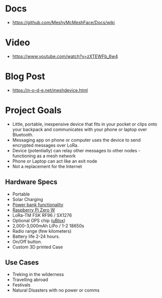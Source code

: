 # Docs

* https://github.com/MeshyMcMeshFace/Docs/wiki

# Video
* https://www.youtube.com/watch?v=zXTEWFb_6w4

# Blog Post
* https://n-o-d-e.net/meshdevice.html

# Project Goals

* Little, portable, inexpensive device that fits in your pocket or clips onto your backpack and communicates with your phone or laptop over Bluetooth.
* Messaging app on phone or computer uses the device to send encrypted messages over LoRa.
* Device (potentially) can relay other messages to other nodes - functioning as a mesh network
* Phone or Laptop can act like an exit node
* Not a replacement for the Internet

## Hardware Specs
* Portable
* Solar Charging
* [Power bank functionality](https://www.ebay.com/itm/LCD-Display-18650-USB-Power-Bank-Battery-Charger-Case-DIY-Box-and-PCB-Board/332414549483?hash=item4d65737deb:g:OaQAAOSwSbdZ5FsC)
* [Raspberry Pi Zero W](https://www.raspberrypi.org/products/raspberry-pi-zero-w/)
* LoRa-TM FSK RF96 / SX1276
* Optional GPS chip ([uBlox](https://www.u-blox.com/en/product/neo-m8-series))
* 2,000-3,000mAh LiPo / 1-2 18650s
* Radio range (few kilometers)
* Battery life 2-24 hours.
* On/Off button.
* Custom 3D printed Case

## Use Cases
* Treking in the wilderness
* Travelling abroad
* Festivals
* Natural Disasters with no power or comms
